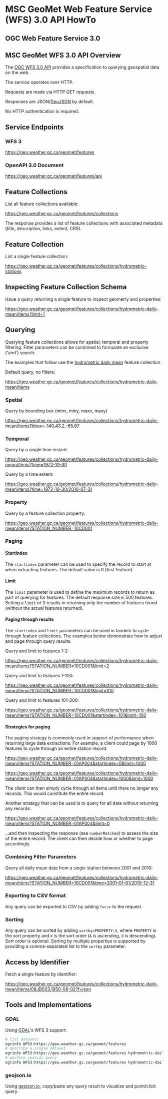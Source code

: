 # MSC GeoMet Web Feature Service (WFS) 3.0 API HowTo

## OGC Web Feature Service 3.0

## MSC GeoMet WFS 3.0 API Overview

The [OGC WFS 3.0 API](https://rawgit.com/opengeospatial/WFS_FES/master/docs/17-069.html) provides
a specification to querying geospatial data on the web.

The service operates over HTTP.

Requests are made via HTTP GET requests.

Responses are JSON/[GeoJSON](http://geojson.org/) by default.

No HTTP authentication is required.

## Service Endpoints

### WFS 3

https://geo.weather.gc.ca/geomet/features

### OpenAPI 3.0 Document

https://geo.weather.gc.ca/geomet/features/api

## Feature Collections

List all feature collections available:

https://geo.weather.gc.ca/geomet/features/collections

The response provides a list of feature collections with associated metadata (title, description, links, extent, CRS).

## Feature Collection 

List a single feature collection:

https://geo.weather.gc.ca/geomet/features/collections/hydrometric-stations

## Inspecting Feature Collection Schema

Issue a query returning a single feature to inspect geometry and properties:

https://geo.weather.gc.ca/geomet/features/collections/hydrometric-daily-mean/items?limit=1

## Querying

Querying feature collections allows for spatial, temporal and property filtering.  Filter parameters
can be combined to formulate an exclusive ('and') search.

The examples that follow use the [hydrometric daily mean](https://geo.weather.gc.ca/geomet/features/collections/hydrometric-daily-mean) feature collection.

Default query, no filters:

https://geo.weather.gc.ca/geomet/features/collections/hydrometric-daily-mean/items

### Spatial

Query by bounding box (minx, miny, maxx, maxy)

https://geo.weather.gc.ca/geomet/features/collections/hydrometric-daily-mean/items?bbox=-140,43.2,-65,67

### Temporal

Query by a single time instant:

https://geo.weather.gc.ca/geomet/features/collections/hydrometric-daily-mean/items?time=1972-10-30

Query by a time extent:

https://geo.weather.gc.ca/geomet/features/collections/hydrometric-daily-mean/items?time=1972-10-30/2010-07-31

### Property

Query by a feature collection property:

https://geo.weather.gc.ca/geomet/features/collections/hydrometric-daily-mean/items?STATION_NUMBER=10CD001

### Paging

#### Startindex
The `startindex` parameter can be used to specify the record to start at when extracting
features.  The default value is 0 (first feature).

#### Limit
The `limit` parameter is used to define the maximum records to return as part of querying
for features.  The default response size is 500 features.  Setting a `limit` of 0 results
in returning only the number of features found (without the actual features returned).

#### Paging through results

The `startindex` and `limit` parameters can be used in tandem to cycle through feature collections.  The examples below demonstrate how to adjust and page through query results.

Query and limit to features 1-2:

https://geo.weather.gc.ca/geomet/features/collections/hydrometric-daily-mean/items?STATION_NUMBER=10CD001&limit=2

Query and limit to features 1-100:

https://geo.weather.gc.ca/geomet/features/collections/hydrometric-daily-mean/items?STATION_NUMBER=10CD001&limit=100

Query and limit to features 101-200:

https://geo.weather.gc.ca/geomet/features/collections/hydrometric-daily-mean/items?STATION_NUMBER=10CD001&startindex=101&limit=100

#### Strategies for paging

The paging strategy is commonly used in support of performance when returning large data extractions.  For example, a client could page by 1000 features to cycle through an entire station record:

https://geo.weather.gc.ca/geomet/features/collections/hydrometric-daily-mean/items?STATION_NUMBER=01AP004&startindex=0&limit=1000

https://geo.weather.gc.ca/geomet/features/collections/hydrometric-daily-mean/items?STATION_NUMBER=01AP004&startindex=1000&limit=1000

The client can then simply cycle through all items until there no longer any records.  This would constitute the entire record.

Another strategy that can be used is to query for all data without returning any records:

https://geo.weather.gc.ca/geomet/features/collections/hydrometric-daily-mean/items?STATION_NUMBER=01AP004&limit=0

...and then inspecting the response (see `numberMatched`) to assess the size of the entire record.  The client can then decide how or whether to page accordingly.

### Combining Filter Parameters

Query all daily mean data from a single station between 2001 and 2010:

https://geo.weather.gc.ca/geomet/features/collections/hydrometric-daily-mean/items?STATION_NUMBER=10CD001&time=2001-01-01/2010-12-31

### Exporting to CSV format

Any query can be exported to CSV by adding `f=csv` to the request.

### Sorting

Any query can be sorted by adding `sortby=PROPERTY:X`, where `PROPERTY` is the sort property and `X` is the sort order (`A` is ascending, `D` is descending).  Sort order is optional.  Sorting by multiple properties is supported by providing a comma-separated list to the `sortby` parameter.

## Access by Identifier

Fetch a single feature by identifier:

https://geo.weather.gc.ca/geomet/features/collections/hydrometric-daily-mean/items/08JB003.1950-08-02?f=json

## Tools and Implementations

### GDAL

Using [GDAL](http://www.gdal.org/drv_wfs3.html)'s WFS 3 support:

```bash
# list datasets
ogrinfo WFS3:https://geo.weather.gc.ca/geomet/features
# describe a single dataset
ogrinfo WFS3:https://geo.weather.gc.ca/geomet/features hydrometric-daily-mean -al -so
# perform spatial query
ogrinfo WFS3:https://geo.weather.gc.ca/geomet/features hydrometric-daily-mean -spat -100 50 -90 55
```

### geojson.io

Using [geojson.io](https://geojson.io), copy/paste any query result to visualize and point/click query.
